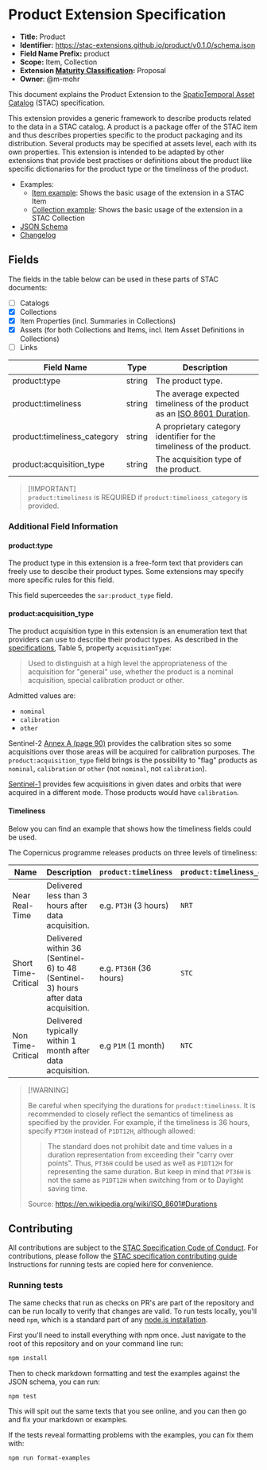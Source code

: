 # Product Extension Specification

- **Title:** Product
- **Identifier:** <https://stac-extensions.github.io/product/v0.1.0/schema.json>
- **Field Name Prefix:** product
- **Scope:** Item, Collection
- **Extension [Maturity Classification](https://github.com/radiantearth/stac-spec/tree/master/extensions/README.md#extension-maturity):** Proposal
- **Owner**: @m-mohr

This document explains the Product Extension to the [SpatioTemporal Asset Catalog](https://github.com/radiantearth/stac-spec) (STAC) specification.

This extension provides a generic framework to describe products related to the data in a STAC catalog.
A product is a package offer of the STAC item and thus describes properties specific to the product packaging and its distribution.
Several products may be specified at assets level, each with its own properties.
This extension is intended to be adapted by other extensions that provide best practises or definitions about the product like
specific dictionaries for the product type or the timeliness of the product.

- Examples:
  - [Item example](examples/item.json): Shows the basic usage of the extension in a STAC Item
  - [Collection example](examples/collection.json): Shows the basic usage of the extension in a STAC Collection
- [JSON Schema](json-schema/schema.json)
- [Changelog](./CHANGELOG.md)

## Fields

The fields in the table below can be used in these parts of STAC documents:

- [ ] Catalogs
- [x] Collections
- [x] Item Properties (incl. Summaries in Collections)
- [x] Assets (for both Collections and Items, incl. Item Asset Definitions in Collections)
- [ ] Links

| Field Name                  | Type   | Description                                                  |
| --------------------------- | ------ | ------------------------------------------------------------ |
| product:type                | string | The product type.                                            |
| product:timeliness          | string | The average expected timeliness of the product as an [ISO 8601 Duration](https://en.wikipedia.org/wiki/ISO_8601#Durations). |
| product:timeliness_category | string | A proprietary category identifier for the timeliness of the product. |
| product:acquisition_type    | string | The acquisition type of the product.                         |

> \[!IMPORTANT]  
> `product:timeliness` is REQUIRED if `product:timeliness_category` is provided.

### Additional Field Information

#### product:type

The product type in this extension is a free-form text that providers can freely use to descibe their product types.
Some extensions may specify more specific rules for this field.

This field superceedes the `sar:product_type` field.

#### product:acquisition_type

The product acquisition type in this extension is an enumeration text that providers can use to describe their product types.
As described in the [specifications](https://docs.ogc.org/is/10-157r4/10-157r4.html#24), Table 5, property `acquisitionType`:

> Used to distinguish at a high level the appropriateness of the acquisition for "general" use,
> whether the product is a nominal acquisition, special calibration product or other.

Admitted values are:
 - `nominal`
 - `calibration`
 - `other`

Sentinel-2 [Annex A (page 90)](https://sentinel.esa.int/documents/247904/2047089/Sentinel-2_Cal-Val_Phase-E2.) provides the calibration sites so some
acquisitions over those areas will be acquired for calibration purposes.
The `product:acquisition_type` field brings is the possibility to "flag" products as `nominal`, `calibration`
or `other` (not `nominal`, not `calibration`).

[Sentinel-1](https://sentinels.copernicus.eu/web/sentinel/-/copernicus-sentinel-1-calibration-campaign-on-going-in-europe) provides few acquisitions
in given dates and orbits that were acquired in a different mode. Those products would have `calibration`.

#### Timeliness

Below you can find an example that shows how the timeliness fields could be used.

The Copernicus programme releases products on three levels of timeliness:

| Name                | Description                                                  | `product:timeliness`    | `product:timeliness_category` |
| ------------------- | ------------------------------------------------------------ | ----------------------- | ----------------------------- |
| Near Real-Time      | Delivered less than 3 hours after data acquisition.          | e.g. `PT3H` (3 hours)   | `NRT`                         |
| Short Time-Critical | Delivered within 36 (Sentinel-6) to 48 (Sentinel-3) hours after data acquisition. | e.g. `PT36H` (36 hours) | `STC`                         |
| Non Time-Critical   | Delivered typically within 1 month after data acquisition.   | e.g `P1M` (1 month)     | `NTC`                         |

> \[!WARNING]
>
> Be careful when specifying the durations for `product:timeliness`.
> It is recommended to closely reflect the semantics of timeliness as specified by the provider.
> For example, if the timeliness is 36 hours, specify  `PT36H` instead of  `P1DT12H`, although allowed:
>
> > The standard does not prohibit date and time values in a duration  representation from exceeding their "carry over points".
> > Thus, `PT36H` could be used as well as `P1DT12H` for representing the same duration.
> > But keep in mind that `PT36H` is not the same as  `P1DT12H` when switching from or to Daylight saving time.
>
> Source: <https://en.wikipedia.org/wiki/ISO_8601#Durations>

## Contributing

All contributions are subject to the
[STAC Specification Code of Conduct](https://github.com/radiantearth/stac-spec/blob/master/CODE_OF_CONDUCT.md).
For contributions, please follow the
[STAC specification contributing guide](https://github.com/radiantearth/stac-spec/blob/master/CONTRIBUTING.md) Instructions
for running tests are copied here for convenience.

### Running tests

The same checks that run as checks on PR's are part of the repository and can be run locally to verify that changes are valid. 
To run tests locally, you'll need `npm`, which is a standard part of any [node.js installation](https://nodejs.org/en/download/).

First you'll need to install everything with npm once. Just navigate to the root of this repository and on 
your command line run:
```bash
npm install
```

Then to check markdown formatting and test the examples against the JSON schema, you can run:
```bash
npm test
```

This will spit out the same texts that you see online, and you can then go and fix your markdown or examples.

If the tests reveal formatting problems with the examples, you can fix them with:
```bash
npm run format-examples
```
